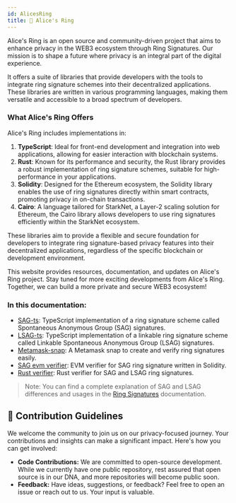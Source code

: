```yaml
---
id: AlicesRing
title: 💍 Alice's Ring
--- 
```


Alice's Ring is an open source and community-driven project that aims to enhance privacy in the WEB3 ecosystem through Ring Signatures. Our mission is to shape a future where privacy is an integral part of the digital experience.

It offers a suite of libraries that provide developers with the tools to integrate ring signature schemes into their decentralized applications. These libraries are written in various programming languages, making them versatile and accessible to a broad spectrum of developers.

### What Alice's Ring Offers
Alice's Ring includes implementations in:

1. **TypeScript**: Ideal for front-end development and integration into web applications, allowing for easier interaction with blockchain systems.
2. **Rust**: Known for its performance and security, the Rust library provides a robust implementation of ring signature schemes, suitable for high-performance in your applications.
3. **Solidity**: Designed for the Ethereum ecosystem, the Solidity library enables the use of ring signatures directly within smart contracts, promoting privacy in on-chain transactions.
4. **Cairo**: A language tailored for StarkNet, a Layer-2 scaling solution for Ethereum, the Cairo library allows developers to use ring signatures efficiently within the StarkNet ecosystem.

These libraries aim to provide a flexible and secure foundation for developers to integrate ring signature-based privacy features into their decentralized applications, regardless of the specific blockchain or development environment.


This website provides resources, documentation, and updates on Alice's Ring project. Stay tuned for more exciting developments from Alice's Ring. Together, we can build a more private and secure WEB3 ecosystem!

### In this documentation:

- [SAG-ts](./SAG-ts): TypeScript implementation of a ring signature scheme called Spontaneous Anonymous Group (SAG) signatures.
- [LSAG-ts](./LSAG-ts): TypeScript implementation of a linkable ring signature scheme called Linkable Spontaneous Anonymous Group (LSAG) signatures.
- [Metamask-snap](./metamask-snap): A Metamask snap to create and verify ring signatures easily.
- [SAG evm verifier](./SAG-evm-verifier): EVM verifier for SAG ring signature written in Solidity.
- [Rust verifier](./rust-verifier): Rust verifier for SAG and LSAG ring signatures.

> Note:
> You can find a complete explanation of SAG and LSAG differences and usages in the [Ring Signatures](./ring-signatures) documentation.

## 🤝 Contribution Guidelines
We welcome the community to join us on our privacy-focused journey. Your contributions and insights can make a significant impact. Here's how you can get involved:
- **Code Contributions:** We are committed to open-source development. While we currently have one public repository, rest assured that open source is in our DNA, and more repositories will become public soon.
- **Feedback:** Have ideas, suggestions, or feedback? Feel free to open an issue or reach out to us. Your input is valuable.